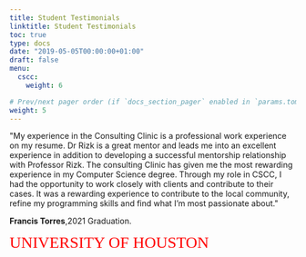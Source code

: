 ```yaml
---
title: Student Testimonials
linktitle: Student Testimonials
toc: true
type: docs
date: "2019-05-05T00:00:00+01:00"
draft: false
menu:
  cscc:
    weight: 6

# Prev/next pager order (if `docs_section_pager` enabled in `params.toml`)
weight: 5
---
```


"My experience in the Consulting Clinic is a professional work experience on my resume. Dr Rizk is a great mentor and leads me into an excellent experience in addition to developing a successful mentorship relationship with Professor Rizk. The consulting Clinic has given me the most rewarding experience in my Computer Science degree. Through my role in CSCC, I had the opportunity to work closely with clients and contribute to their cases. It was a rewarding experience to contribute to the local community, refine my programming skills and find what I’m most passionate about."

**Francis Torres**,2021 Graduation.




  <span style="color: #ff0000; font-family: Babas; font-size: 2em;">UNIVERSITY OF HOUSTON</span>